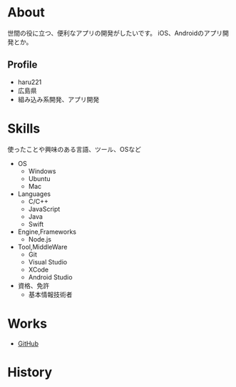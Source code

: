 # About
世間の役に立つ、便利なアプリの開発がしたいです。
iOS、Androidのアプリ開発とか。

## Profile
- haru221
- 広島県
- 組み込み系開発、アプリ開発

# Skills
使ったことや興味のある言語、ツール、OSなど
- OS
  - Windows
  - Ubuntu
  - Mac
- Languages
  - C/C++
  - JavaScript
  - Java
  - Swift
- Engine,Frameworks
  - Node.js
- Tool,MiddleWare
  - Git
  - Visual Studio
  - XCode
  - Android Studio
- 資格、免許
  - 基本情報技術者

# Works
- [GitHub](https://github.com/haru221)

# History

